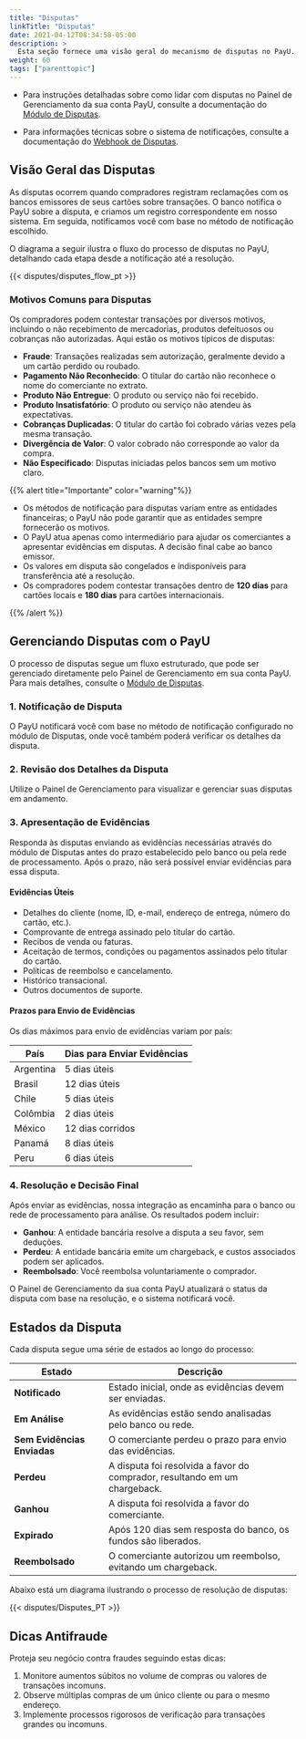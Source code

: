 ```yaml
---
title: "Disputas"
linkTitle: "Disputas"
date: 2021-04-12T08:34:58-05:00
description: >
  Esta seção fornece uma visão geral do mecanismo de disputas no PayU.
weight: 60
tags: ["parenttopic"]
---
```


* Para instruções detalhadas sobre como lidar com disputas no Painel de Gerenciamento da sua conta PayU, consulte a documentação do <a href="https://developers.payulatam.com/latam/pt/payu-module-documentation/payu-operations/disputes-mp.html" target="_blank">Módulo de Disputas</a>.

* Para informações técnicas sobre o sistema de notificações, consulte a documentação do <a href="https://developers.payulatam.com/latam/pt/docs/tools/disputes/disputes-webhook.html" target="_blank">Webhook de Disputas</a>.

## Visão Geral das Disputas

As disputas ocorrem quando compradores registram reclamações com os bancos emissores de seus cartões sobre transações. O banco notifica o PayU sobre a disputa, e criamos um registro correspondente em nosso sistema. Em seguida, notificamos você com base no método de notificação escolhido.

O diagrama a seguir ilustra o fluxo do processo de disputas no PayU, detalhando cada etapa desde a notificação até a resolução.
<br>

{{< disputes/disputes_flow_pt >}}

### Motivos Comuns para Disputas

Os compradores podem contestar transações por diversos motivos, incluindo o não recebimento de mercadorias, produtos defeituosos ou cobranças não autorizadas. Aqui estão os motivos típicos de disputas:  

- **Fraude**: Transações realizadas sem autorização, geralmente devido a um cartão perdido ou roubado.  
- **Pagamento Não Reconhecido**: O titular do cartão não reconhece o nome do comerciante no extrato.  
- **Produto Não Entregue**: O produto ou serviço não foi recebido.  
- **Produto Insatisfatório**: O produto ou serviço não atendeu às expectativas.  
- **Cobranças Duplicadas**: O titular do cartão foi cobrado várias vezes pela mesma transação.  
- **Divergência de Valor**: O valor cobrado não corresponde ao valor da compra.  
- **Não Especificado**: Disputas iniciadas pelos bancos sem um motivo claro.  

{{% alert title="Importante" color="warning"%}}

* Os métodos de notificação para disputas variam entre as entidades financeiras; o PayU não pode garantir que as entidades sempre fornecerão os motivos.
* O PayU atua apenas como intermediário para ajudar os comerciantes a apresentar evidências em disputas. A decisão final cabe ao banco emissor.
* Os valores em disputa são congelados e indisponíveis para transferência até a resolução.
* Os compradores podem contestar transações dentro de **120 dias** para cartões locais e **180 dias** para cartões internacionais.

{{% /alert %}} 

## Gerenciando Disputas com o PayU

O processo de disputas segue um fluxo estruturado, que pode ser gerenciado diretamente pelo Painel de Gerenciamento em sua conta PayU. Para mais detalhes, consulte o <a href="https://developers.payulatam.com/latam/pt/payu-module-documentation/payu-operations/disputes-mp.html" target="_blank">Módulo de Disputas</a>.

### 1. Notificação de Disputa

O PayU notificará você com base no método de notificação configurado no módulo de Disputas, onde você também poderá verificar os detalhes da disputa.

### 2. Revisão dos Detalhes da Disputa

Utilize o Painel de Gerenciamento para visualizar e gerenciar suas disputas em andamento.

### 3. Apresentação de Evidências

Responda às disputas enviando as evidências necessárias através do módulo de Disputas antes do prazo estabelecido pelo banco ou pela rede de processamento. Após o prazo, não será possível enviar evidências para essa disputa.

#### Evidências Úteis

- Detalhes do cliente (nome, ID, e-mail, endereço de entrega, número do cartão, etc.).  
- Comprovante de entrega assinado pelo titular do cartão.  
- Recibos de venda ou faturas.  
- Aceitação de termos, condições ou pagamentos assinados pelo titular do cartão.  
- Políticas de reembolso e cancelamento.  
- Histórico transacional.  
- Outros documentos de suporte. 

#### Prazos para Envio de Evidências

Os dias máximos para envio de evidências variam por país: 

| País       | Dias para Enviar Evidências |
|------------|-----------------------------|
| Argentina  | 5 dias úteis                |
| Brasil     | 12 dias úteis               |
| Chile      | 5 dias úteis                |
| Colômbia   | 2 dias úteis                |
| México     | 12 dias corridos            |
| Panamá     | 8 dias úteis                |
| Peru       | 6 dias úteis                |

### 4. Resolução e Decisão Final

Após enviar as evidências, nossa integração as encaminha para o banco ou rede de processamento para análise. Os resultados podem incluir:  
- **Ganhou**: A entidade bancária resolve a disputa a seu favor, sem deduções.  
- **Perdeu**: A entidade bancária emite um chargeback, e custos associados podem ser aplicados.  
- **Reembolsado**: Você reembolsa voluntariamente o comprador.

O Painel de Gerenciamento da sua conta PayU atualizará o status da disputa com base na resolução, e o sistema notificará você.

## Estados da Disputa

Cada disputa segue uma série de estados ao longo do processo:

| Estado                    | Descrição                                                                 |
|---------------------------|---------------------------------------------------------------------------|
| **Notificado**            | Estado inicial, onde as evidências devem ser enviadas.                   |
| **Em Análise**            | As evidências estão sendo analisadas pelo banco ou rede.                 |
| **Sem Evidências Enviadas**| O comerciante perdeu o prazo para envio das evidências.                  |
| **Perdeu**                | A disputa foi resolvida a favor do comprador, resultando em um chargeback. |
| **Ganhou**                | A disputa foi resolvida a favor do comerciante.                          |
| **Expirado**              | Após 120 dias sem resposta do banco, os fundos são liberados.            |
| **Reembolsado**           | O comerciante autorizou um reembolso, evitando um chargeback.            |

Abaixo está um diagrama ilustrando o processo de resolução de disputas:

<div>
{{< disputes/Disputes_PT >}}
</div>

## Dicas Antifraude

Proteja seu negócio contra fraudes seguindo estas dicas:
1. Monitore aumentos súbitos no volume de compras ou valores de transações incomuns.  
2. Observe múltiplas compras de um único cliente ou para o mesmo endereço.  
3. Implemente processos rigorosos de verificação para transações grandes ou incomuns.